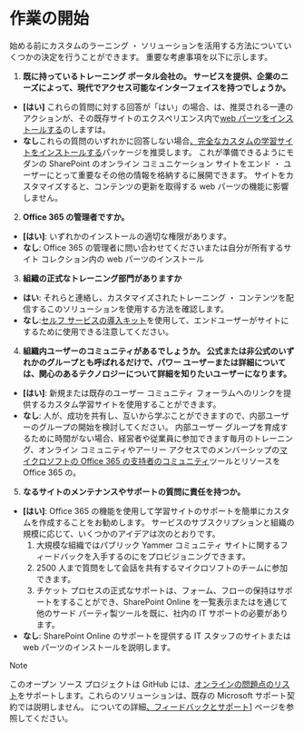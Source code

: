 # <a name="get-started"></a>作業の開始

始める前にカスタムのラーニング ・ ソリューションを活用する方法についていくつかの決定を行うことができます。 重要な考慮事項を以下に示します。

1. **既に持っているトレーニング ポータル会社の。 サービスを提供、企業のニーズによって、現代でアクセス可能なインターフェイスを持つでしょうか。**

- **[はい]** これらの質問に対する回答が「はい」の場合、は、推奨される一連のアクションが、その既存サイトのエクスペリエンス内で[web パーツをインストールする](installwebpart.md)のしますは。
- **なし**これらの質問のいずれかに回答しない場合[、完全なカスタムの学習サイトをインストールする](installsitepackage.md)パッケージを推奨します。 これが準備できるようにモダンの SharePoint のオンライン コミュニケーション サイトをエンド ・ ユーザーにとって重要なその他の情報を格納するに展開できます。 サイトをカスタマイズすると、コンテンツの更新を取得する web パーツの機能に影響しません。 

2. **Office 365 の管理者ですか。**

- **[はい]**: いずれかのインストールの適切な権限があります。
- **なし**: Office 365 の管理者に問い合わせてくださいまたは自分が所有するサイト コレクション内の web パーツのインストール

3. **組織の正式なトレーニング部門がありますか**

- **はい**: それらと連絡し、カスタマイズされたトレーニング ・ コンテンツを配信するこのソリューションを使用する方法を確認します。
- **なし**:[セルフ サービスの導入キット](driveadoption.md)を使用して、エンドユーザーがサイトにするために使用できる注意してください。

4. **組織内ユーザーのコミュニティがあるでしょうか。 公式または非公式のいずれかのグループとも呼ばれるだけで、パワー ユーザーまたは詳細については、関心のあるテクノロジーについて詳細を知りたいユーザーになります。**

- **[はい]**: 新規または既存のユーザー コミュニティ フォーラムへのリンクを提供するカスタム学習サイトを使用することができます。
- **なし**: 人が、成功を共有し、互いから学ぶことができますので、内部ユーザーのグループの開始を検討してください。 内部ユーザー グループを育成するために時間がない場合、経営者や従業員に参加できます毎月のトレーニング、オンライン コミュニティやアーリー アクセスでのメンバーシップの[マイクロソフトの Office 365 の支持者のコミュニティ](https://aka.ms/O365Champions)ツールとリソースを Office 365 の。

5.  **なるサイトのメンテナンスやサポートの質問に責任を持つか。**

- **[はい]**: Office 365 の機能を使用して学習サイトのサポートを簡単にカスタムを作成することをお勧めします。 サービスのサブスクリプションと組織の規模に応じて、いくつかのアイデアは次のとおりです。
    1. 大規模な組織ではパブリック Yammer コミュニティ サイトに関するフィードバックを入手するのにをプロビジョニングできます。
    2. 2500 人まで質問をして会話を共有するマイクロソフトのチームに参加できます。
    3. チケット プロセスの正式なサポートは、フォーム、フローの保持はサポートをすることができ、SharePoint Online を一覧表示またはを通じて他のサード パーティ製ツールを既に、社内の IT サポートの必要があります。 
- **なし**: SharePoint Online のサポートを提供する IT スタッフのサイトまたは web パーツのインストールを説明します。  

> [!NOTE]
> このオープン ソース プロジェクトは GitHub には、[オンラインの問題点のリスト](https://github.com/MicrosoftDocs/OfficeDocs-CustomLearning-pr/issues)をサポートします。これらのソリューションは、既存の Microsoft サポート契約では説明しません。 についての詳細[、フィードバックとサポート](feedback.md)] ページを参照してください。
